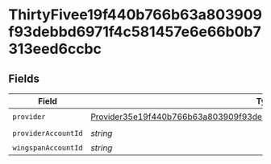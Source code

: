 # ThirtyFivee19f440b766b63a803909f93debbd6971f4c581457e6e66b0b7313eed6ccbc


## Fields

| Field                                                                                                                                                                       | Type                                                                                                                                                                        | Required                                                                                                                                                                    | Description                                                                                                                                                                 |
| --------------------------------------------------------------------------------------------------------------------------------------------------------------------------- | --------------------------------------------------------------------------------------------------------------------------------------------------------------------------- | --------------------------------------------------------------------------------------------------------------------------------------------------------------------------- | --------------------------------------------------------------------------------------------------------------------------------------------------------------------------- |
| `provider`                                                                                                                                                                  | [Provider35e19f440b766b63a803909f93debbd6971f4c581457e6e66b0b7313eed6ccbc](../../models/shared/provider35e19f440b766b63a803909f93debbd6971f4c581457e6e66b0b7313eed6ccbc.md) | :heavy_check_mark:                                                                                                                                                          | N/A                                                                                                                                                                         |
| `providerAccountId`                                                                                                                                                         | *string*                                                                                                                                                                    | :heavy_check_mark:                                                                                                                                                          | N/A                                                                                                                                                                         |
| `wingspanAccountId`                                                                                                                                                         | *string*                                                                                                                                                                    | :heavy_minus_sign:                                                                                                                                                          | N/A                                                                                                                                                                         |